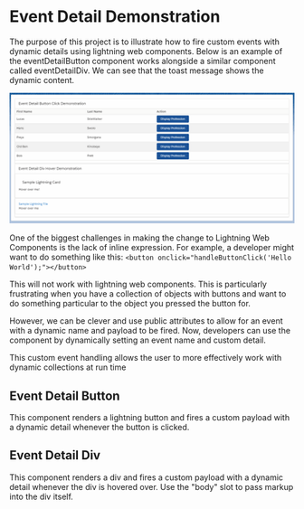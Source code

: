 # Event Detail Demonstration
The purpose of this project is to illustrate how to fire custom events with dynamic details using lightning web components.
Below is an example of the eventDetailButton component works alongside a similar component called eventDetailDiv. We can see that the toast message shows the dynamic content.

![Event Demo](demo/EventDetailDemo.gif)

One of the biggest challenges in making the change  to Lightning Web Components is the lack of inline expression. For example, a developer might want to do something like this:
`<button onclick="handleButtonClick('Hello World');"></button>`

This will not work with lightning web components. This is particularly frustrating when you have a collection of objects with buttons and want to do something particular to the object you pressed the button for.

However, we can be clever and use public attributes to allow for an event with a dynamic name and payload to be fired. 
Now, developers can use the component by dynamically setting an event name and custom detail.

This custom event handling allows the user to more effectively work with dynamic collections at run time

## Event Detail Button
This component renders a lightning button and fires a custom payload with a dynamic detail whenever the button is clicked.

## Event Detail Div
This component renders a div and fires a custom payload with a dynamic detail whenever the div is hovered over. Use the "body" slot to pass markup into the div itself.

